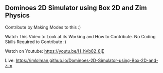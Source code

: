 <h2>Dominoes 2D Simulator using Box 2D and Zim Physics</h2>

Contribute by Making Modes to this :)

Watch This Video to Look at its Working and How to Contribute.
No Coding Skills Required to Contribute :)

Watch on Youtube: https://youtu.be/H_hVb82_8jE

Live: https://imlolman.github.io/Dominoes-2D-Simulator-using-Box-2D-and-zim
